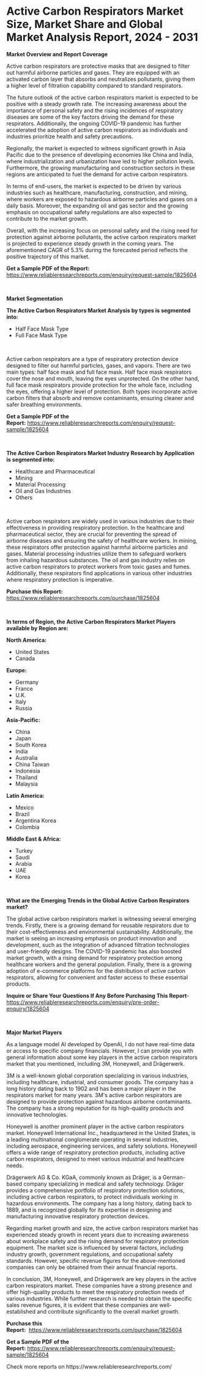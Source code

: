 <p><h1>Active Carbon Respirators Market Size, Market Share and Global Market Analysis Report, 2024 - 2031</h1></p><p><strong>Market Overview and Report Coverage</strong></p>
<p><p>Active carbon respirators are protective masks that are designed to filter out harmful airborne particles and gases. They are equipped with an activated carbon layer that absorbs and neutralizes pollutants, giving them a higher level of filtration capability compared to standard respirators.</p><p>The future outlook of the active carbon respirators market is expected to be positive with a steady growth rate. The increasing awareness about the importance of personal safety and the rising incidences of respiratory diseases are some of the key factors driving the demand for these respirators. Additionally, the ongoing COVID-19 pandemic has further accelerated the adoption of active carbon respirators as individuals and industries prioritize health and safety precautions.</p><p>Regionally, the market is expected to witness significant growth in Asia Pacific due to the presence of developing economies like China and India, where industrialization and urbanization have led to higher pollution levels. Furthermore, the growing manufacturing and construction sectors in these regions are anticipated to fuel the demand for active carbon respirators.</p><p>In terms of end-users, the market is expected to be driven by various industries such as healthcare, manufacturing, construction, and mining, where workers are exposed to hazardous airborne particles and gases on a daily basis. Moreover, the expanding oil and gas sector and the growing emphasis on occupational safety regulations are also expected to contribute to the market growth.</p><p>Overall, with the increasing focus on personal safety and the rising need for protection against airborne pollutants, the active carbon respirators market is projected to experience steady growth in the coming years. The aforementioned CAGR of 5.3% during the forecasted period reflects the positive trajectory of this market.</p></p>
<p><strong>Get a Sample PDF of the Report:</strong> <a href="https://www.reliableresearchreports.com/enquiry/request-sample/1825604">https://www.reliableresearchreports.com/enquiry/request-sample/1825604</a></p>
<p>&nbsp;</p>
<p><strong>Market Segmentation</strong></p>
<p><strong>The Active Carbon Respirators Market Analysis by types is segmented into:</strong></p>
<p><ul><li>Half Face Mask Type</li><li>Full Face Mask Type</li></ul></p>
<p>&nbsp;</p>
<p><p>Active carbon respirators are a type of respiratory protection device designed to filter out harmful particles, gases, and vapors. There are two main types: half face mask and full face mask. Half face mask respirators cover the nose and mouth, leaving the eyes unprotected. On the other hand, full face mask respirators provide protection for the whole face, including the eyes, offering a higher level of protection. Both types incorporate active carbon filters that absorb and remove contaminants, ensuring cleaner and safer breathing environments.</p></p>
<p><strong>Get a Sample PDF of the Report:</strong>&nbsp;<a href="https://www.reliableresearchreports.com/enquiry/request-sample/1825604">https://www.reliableresearchreports.com/enquiry/request-sample/1825604</a></p>
<p>&nbsp;</p>
<p><strong>The Active Carbon Respirators Market Industry Research by Application is segmented into:</strong></p>
<p><ul><li>Healthcare and Pharmaceutical</li><li>Mining</li><li>Material Processing</li><li>Oil and Gas Industries</li><li>Others</li></ul></p>
<p>&nbsp;</p>
<p><p>Active carbon respirators are widely used in various industries due to their effectiveness in providing respiratory protection. In the healthcare and pharmaceutical sector, they are crucial for preventing the spread of airborne diseases and ensuring the safety of healthcare workers. In mining, these respirators offer protection against harmful airborne particles and gases. Material processing industries utilize them to safeguard workers from inhaling hazardous substances. The oil and gas industry relies on active carbon respirators to protect workers from toxic gases and fumes. Additionally, these respirators find applications in various other industries where respiratory protection is imperative.</p></p>
<p><strong>Purchase this Report:</strong>&nbsp; <a href="https://www.reliableresearchreports.com/purchase/1825604">https://www.reliableresearchreports.com/purchase/1825604</a></p>
<p>&nbsp;</p>
<p><strong>In terms of Region, the Active Carbon Respirators Market Players available by Region are:</strong></p>
<p>
    <p> <strong> North America: </strong>
        <ul>
            <li>United States</li>
            <li>Canada</li>
        </ul>
        </p> 
    <p> <strong> Europe: </strong>
        <ul>
            <li>Germany</li>
            <li>France</li>
            <li>U.K.</li>
            <li>Italy</li>
            <li>Russia</li>
        </ul>
        </p> 
    <p> <strong> Asia-Pacific: </strong>
        <ul>
            <li>China</li>
            <li>Japan</li>
            <li>South Korea</li>
            <li>India</li>
            <li>Australia</li>
            <li>China Taiwan</li>
            <li>Indonesia</li>
            <li>Thailand</li>
            <li>Malaysia</li>
        </ul>
        </p> 
    <p> <strong> Latin America: </strong>
        <ul>
            <li>Mexico</li>
            <li>Brazil</li>
            <li>Argentina Korea</li>
            <li>Colombia</li>
        </ul>
        </p> 
    <p> <strong> Middle East & Africa: </strong>
        <ul>
            <li>Turkey</li>
            <li>Saudi</li>
            <li>Arabia</li>
            <li>UAE</li>
            <li>Korea</li>
        </ul>
    </p>
    </p>
<p>&nbsp;</p>
<p><strong>What are the Emerging Trends in the Global Active Carbon Respirators market?</strong></p>
<p><p>The global active carbon respirators market is witnessing several emerging trends. Firstly, there is a growing demand for reusable respirators due to their cost-effectiveness and environmental sustainability. Additionally, the market is seeing an increasing emphasis on product innovation and development, such as the integration of advanced filtration technologies and user-friendly designs. The COVID-19 pandemic has also boosted market growth, with a rising demand for respiratory protection among healthcare workers and the general population. Finally, there is a growing adoption of e-commerce platforms for the distribution of active carbon respirators, allowing for convenient and faster access to these essential products.</p></p>
<p><strong>Inquire or Share Your Questions If Any Before Purchasing This Report</strong>- <a href="https://www.reliableresearchreports.com/enquiry/pre-order-enquiry/1825604">https://www.reliableresearchreports.com/enquiry/pre-order-enquiry/1825604</a></p>
<p>&nbsp;</p>
<p><strong>Major Market Players</strong></p>
<p><p>As a language model AI developed by OpenAI, I do not have real-time data or access to specific company financials. However, I can provide you with general information about some key players in the active carbon respirators market that you mentioned, including 3M, Honeywell, and Drägerwerk.</p><p>3M is a well-known global corporation specializing in various industries, including healthcare, industrial, and consumer goods. The company has a long history dating back to 1902 and has been a major player in the respirators market for many years. 3M's active carbon respirators are designed to provide protection against hazardous airborne contaminants. The company has a strong reputation for its high-quality products and innovative technologies.</p><p>Honeywell is another prominent player in the active carbon respirators market. Honeywell International Inc., headquartered in the United States, is a leading multinational conglomerate operating in several industries, including aerospace, engineering services, and safety solutions. Honeywell offers a wide range of respiratory protection products, including active carbon respirators, designed to meet various industrial and healthcare needs.</p><p>Drägerwerk AG & Co. KGaA, commonly known as Dräger, is a German-based company specializing in medical and safety technology. Dräger provides a comprehensive portfolio of respiratory protection solutions, including active carbon respirators, to protect individuals working in hazardous environments. The company has a long history, dating back to 1889, and is recognized globally for its expertise in designing and manufacturing innovative respiratory protection devices.</p><p>Regarding market growth and size, the active carbon respirators market has experienced steady growth in recent years due to increasing awareness about workplace safety and the rising demand for respiratory protection equipment. The market size is influenced by several factors, including industry growth, government regulations, and occupational safety standards. However, specific revenue figures for the above-mentioned companies can only be obtained from their annual financial reports.</p><p>In conclusion, 3M, Honeywell, and Drägerwerk are key players in the active carbon respirators market. These companies have a strong presence and offer high-quality products to meet the respiratory protection needs of various industries. While further research is needed to obtain the specific sales revenue figures, it is evident that these companies are well-established and contribute significantly to the overall market growth.</p></p>
<p><strong>Purchase this Report:</strong>&nbsp;&nbsp;<a href="https://www.reliableresearchreports.com/purchase/1825604">https://www.reliableresearchreports.com/purchase/1825604</a></p>
<p></p>
<p><strong>Get a Sample PDF of the Report:</strong>&nbsp;<a href="https://www.reliableresearchreports.com/enquiry/request-sample/1825604">https://www.reliableresearchreports.com/enquiry/request-sample/1825604</a></p>
<p>Check more reports on https://www.reliableresearchreports.com/</p>